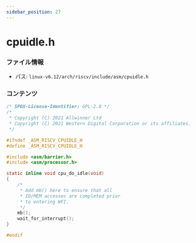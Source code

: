 ```yaml
---
sidebar_position: 27
---
```

# cpuidle.h

### ファイル情報

- パス: `linux-v6.12/arch/riscv/include/asm/cpuidle.h`

### コンテンツ

```h
/* SPDX-License-Identifier: GPL-2.0 */
/*
 * Copyright (C) 2021 Allwinner Ltd
 * Copyright (C) 2021 Western Digital Corporation or its affiliates.
 */

#ifndef _ASM_RISCV_CPUIDLE_H
#define _ASM_RISCV_CPUIDLE_H

#include <asm/barrier.h>
#include <asm/processor.h>

static inline void cpu_do_idle(void)
{
	/*
	 * Add mb() here to ensure that all
	 * IO/MEM accesses are completed prior
	 * to entering WFI.
	 */
	mb();
	wait_for_interrupt();
}

#endif

```
